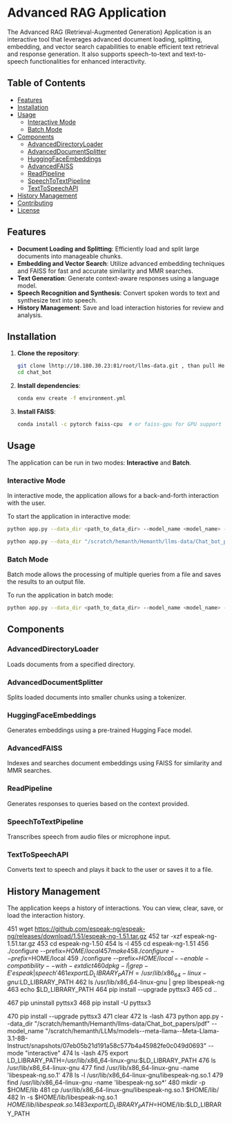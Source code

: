 # Advanced RAG Application

The Advanced RAG (Retrieval-Augmented Generation) Application is an interactive tool that leverages advanced document loading, splitting, embedding, and vector search capabilities to enable efficient text retrieval and response generation. It also supports speech-to-text and text-to-speech functionalities for enhanced interactivity.

## Table of Contents

- [Features](#features)
- [Installation](#installation)
- [Usage](#usage)
  - [Interactive Mode](#interactive-mode)
  - [Batch Mode](#batch-mode)
- [Components](#components)
  - [AdvancedDirectoryLoader](#advanceddirectoryloader)
  - [AdvancedDocumentSplitter](#advanceddocumentsplitter)
  - [HuggingFaceEmbeddings](#huggingfaceembeddings)
  - [AdvancedFAISS](#advancedfaiss)
  - [ReadPipeline](#readpipeline)
  - [SpeechToTextPipeline](#speechtotextpipeline)
  - [TextToSpeechAPI](#texttospeechapi)
- [History Management](#history-management)
- [Contributing](#contributing)
- [License](#license)

## Features

- **Document Loading and Splitting**: Efficiently load and split large documents into manageable chunks.
- **Embedding and Vector Search**: Utilize advanced embedding techniques and FAISS for fast and accurate similarity and MMR searches.
- **Text Generation**: Generate context-aware responses using a language model.
- **Speech Recognition and Synthesis**: Convert spoken words to text and synthesize text into speech.
- **History Management**: Save and load interaction histories for review and analysis.

## Installation

1. **Clone the repository**:
    ```bash
    git clone lhttp://10.180.30.23:81/root/llms-data.git , than pull Hemanth Branch 
    cd chat_bot
    ```

2. **Install dependencies**:
    ```bash
    conda env create -f environment.yml

    ```

3. **Install FAISS**:
    ```bash
    conda install -c pytorch faiss-cpu  # or faiss-gpu for GPU support
    ```

## Usage

The application can be run in two modes: **Interactive** and **Batch**.

### Interactive Mode

In interactive mode, the application allows for a back-and-forth interaction with the user. 

To start the application in interactive mode:

```bash
python app.py --data_dir <path_to_data_dir> --model_name <model_name> --mode interactive
```
```bash
python app.py --data_dir "/scratch/hemanth/Hemanth/llms-data/Chat_bot_papers/pdf" --model_name "/scratch/hemanth/LLMs/models--meta-llama--Meta-Llama-3.1-8B-Instruct/snapshots/07eb05b21d191a58c577b4a45982fe0c049d0693" --mode "interactive"
```

### Batch Mode

Batch mode allows the processing of multiple queries from a file and saves the results to an output file.

To run the application in batch mode:

```bash
python app.py --data_dir <path_to_data_dir> --model_name <model_name> --mode batch --batch_file <path_to_batch_file> --output_file <path_to_output_file>
```

## Components

### AdvancedDirectoryLoader

Loads documents from a specified directory.

### AdvancedDocumentSplitter

Splits loaded documents into smaller chunks using a tokenizer.

### HuggingFaceEmbeddings

Generates embeddings using a pre-trained Hugging Face model.

### AdvancedFAISS

Indexes and searches document embeddings using FAISS for similarity and MMR searches.

### ReadPipeline

Generates responses to queries based on the context provided.

### SpeechToTextPipeline

Transcribes speech from audio files or microphone input.

### TextToSpeechAPI

Converts text to speech and plays it back to the user or saves it to a file.

## History Management

The application keeps a history of interactions. You can view, clear, save, or load the interaction history.


  451  wget https://github.com/espeak-ng/espeak-ng/releases/download/1.51/espeak-ng-1.51.tar.gz
  452  tar -xzf espeak-ng-1.51.tar.gz
  453  cd espeak-ng-1.50
  454  ls -l
  455  cd espeak-ng-1.51
  456  ./configure --prefix=$HOME/local
  457  make
  458  ./configure --prefix=$HOME/local
  459  ./configure --prefix=$HOME/local --enable-compatibility --with-extdict
  460  dpkg -l | grep -E 'espeak|speech'
  461  export LD_LIBRARY_PATH=/usr/lib/x86_64-linux-gnu:$LD_LIBRARY_PATH
  462  ls /usr/lib/x86_64-linux-gnu | grep libespeak-ng
  463  echo $LD_LIBRARY_PATH
  464  pip install --upgrade pyttsx3
  465  cd ..
 
  467  pip uninstall  pyttsx3
  468  pip install -U  pyttsx3

  470  pip install --upgrade pyttsx3
  471  clear
  472  ls -lash
  473  python app.py --data_dir "/scratch/hemanth/Hemanth/llms-data/Chat_bot_papers/pdf" --model_name "/scratch/hemanth/LLMs/models--meta-llama--Meta-Llama-3.1-8B-Instruct/snapshots/07eb05b21d191a58c577b4a45982fe0c049d0693" --mode "interactive"
  474  ls -lash
  475  export LD_LIBRARY_PATH=/usr/lib/x86_64-linux-gnu:$LD_LIBRARY_PATH
  476  ls /usr/lib/x86_64-linux-gnu
  477  find /usr/lib/x86_64-linux-gnu -name 'libespeak-ng.so.1'
  478  ls -l /usr/lib/x86_64-linux-gnu/libespeak-ng.so.1
  479  find /usr/lib/x86_64-linux-gnu -name 'libespeak-ng.so*'
  480  mkdir -p $HOME/lib
  481  cp /usr/lib/x86_64-linux-gnu/libespeak-ng.so.1 $HOME/lib/
  482  ln -s $HOME/lib/libespeak-ng.so.1 $HOME/lib/libespeak.so.1
  483  export LD_LIBRARY_PATH=$HOME/lib:$LD_LIBRARY_PATH